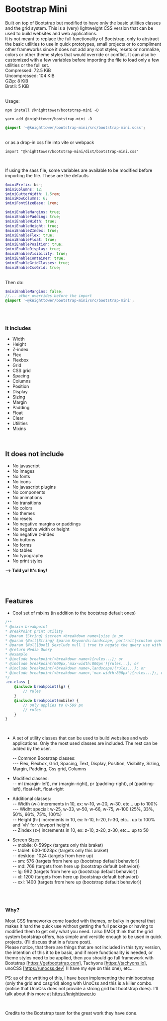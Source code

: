 # Bootstrap Mini

Built on top of Bootstrap but modified to have only the basic utilities classes and the grid system. This is a (very) lightweight CSS version that can be used to build websites and web applications.
<br>
It is not meant to replace the full functionality of Bootstrap, only to abstract the basic utilities to use in quick prototypes, small projects or to compliment other frameworks since it does not add any root styles, resets or normalize, colors or other theme styles that would override or conflict. It can also be customized with a few variables before importing the file to load only a few utilities or the full set.
<br>
Compressed: 72.5 KiB  
Uncompressed: 104 KiB  
GZip: 8 KiB  
Brotli: 5 KiB
<br>

<br>
Usage:  <br>

```
npm install @knighttower/bootstrap-mini -D
```

```
yarn add @knighttower/bootstrap-mini -D
```

```scss
@import '~@knighttower/bootstrap-mini/src/bootstrap-mini.scss';
```

<br>
or as a drop-in css file into vite or webpack
<br>  

```  
import "@knighttower/bootstrap-mini/dist/bootstrap-mini.css"  
```  

<br>

If using the sass file, some variables are available to be modified before importing the file. These are the defaults

```scss  
$miniPrefix: bs-;
$miniColumns: 12;
$miniGutterWidth: 1.5rem;
$miniRowColumns: 6;
$miniFontSizeBase: 1rem;

$miniEnableMargins: true;
$miniEnablePadding: true;
$miniEnableWidth: true;
$miniEnableHeight: true;
$miniEnableZIndex: true;
$miniEnableFlex: true;
$miniEnableFloat: true;
$miniEnablePosition: true;
$miniEnableDisplay: true;
$miniEnableVisibility: true;
$miniEnableContainer: true;
$miniEnableGridClasses: true;
$miniEnableCssGrid: true;
```  

<br>
Then do:
<br>  

```scss  
$miniEnableMargins: false;  
//... other overrides before the import  
@import '~@knighttower/bootstrap-mini/src/bootstrap-mini';  
````

<br><br>

### It includes

-   Width
-   Height
-   Z-index
-   Flex
-   Flexbox
-   Grid
-   CSS grid
-   Spacing
-   Columns
-   Position
-   Display
-   Sizing
-   Margin
-   Padding
-   Float
-   Clear
-   Utilities
-   Mixins

<br>

## It does not include

-   No javascript
-   No images
-   No fonts
-   No icons
-   No javascript plugins
-   No components
-   No animations
-   No transitions
-   No colors
-   No themes
-   No resets
-   No negative margins or paddings
-   No negative width or height
-   No negative z-index
-   No buttons
-   No forms
-   No tables
-   No typography
-   No print styles

**--> Told ya! It's tiny!**

<br>
<br> 

## Features  

-   Cool set of mixins (in addition to the bootstrap default ones)  

```scss
/**
* @mixin breakpoint
* BreakPoint print utility
* @param {String} $screen <breakdown name>|size in px
* @param {Null|String} $param Keywords:landscape, portrait|<custom query>ex:max-width:800px
* @param {Null|Bool} $exclude null | true to negate the query use with caution.
* @return Media Query
* @example
* @include breakpoint(<breakdown name>){rules...}; or
* @include breakpoint(000px,'max-width:800px'){rules...}; or
* @include breakpoint(<breakdown name>,landscape){rules...}; or
* @include breakpoint(<breakdown name>,'max-width:800px'){rules...};, etc...
*/
.ex-class {
    @include breakpoint(lg) {
        // rules
    }
    @include breakpoint(mobile) {
        // only applies to 0-599 px
        // rules
    }
}
````

<br>

-   A set of utility classes that can be used to build websites and web applications. Only the most used classes are included. The rest can be added by the user.  

    -- Common Bootstrap classes:  
    --- Flex, Flexbox, Grid, Spacing, Text, Display, Position, Visibility, Sizing, Margin, Padding, Css grid, Columns  

-   Modified classes:  
    -- ml (margin-left), mr (margin-right), pr (padding-right), pl (padding-left), float-left, float-right  

-   Additional classes:  
    -- Width (w-) increments in 10, ex: w-10, w-20, w-30, etc... up to 100%  
    --- Widht special: w-25, w-33, w-50, w-66, w-75, w-100 (25%, 33%, 50%, 66%, 75%, 100%)  
    -- Height (h-) increments in 10, ex: h-10, h-20, h-30, etc... up to 100% and 'vh' for viewport height  
    -- Zindex (z-) increments in 10, ex: z-10, z-20, z-30, etc... up to 50
    

-   Screen Sizes:  
    -- mobile: 0-599px (targets only this braket)  
    -- tablet: 600-1023px (targets only this braket)  
    -- desktop: 1024 (targets from here up)  
    -- sm: 576 (targets from here up (bootstrap default behavior))  
    -- md: 768 (targets from here up (bootstrap default behavior))  
    -- lg: 992 (targets from here up (bootstrap default behavior))  
    -- xl: 1200 (targets from here up (bootstrap default behavior))  
    -- xxl: 1400 (targets from here up (bootstrap default behavior))  
    <br>
    

<br>  


### Why?

Most CSS frameworks come loaded with themes, or bulky in general that makes it hard the quick use without getting the full package or having to modified them to get only what you need. I also (IMO) think that the grid system bootstrap offers, has simple and versitile enough to be used in quick projects. (I'll discuss that in a future post).  
Please notice, that there are things that are not included in this tyny version, the intention of this it to be basic, and if more functionality is needed, or theme styles need to be applied, then you should go full framework with Bootstrap [https://getbootstrap.com], Tachyons [https://tachyons.io], unoCSS [https://unocss.dev] (I have my eye on this one), etc...

PS: as of the writting of this, I have been implementing the minibootstrap (only the grid and cssgrid) along with UnoCss and this is a killer combo. (notice that UnoCss does not provide a strong grid but bootstrap does). I'll talk about this more at https://knighttower.io

<br> 

Credits to the Bootstrap team for the great work they have done.

